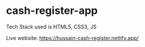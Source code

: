 # cash-register-app

Tech Stack used is HTML5, CSS3, JS

Live website: https://hussain-cash-register.netlify.app/
